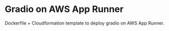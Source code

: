 # Gradio on AWS App Runner

Dockerfile + Cloudformation template to deploy gradio on AWS App Runner.
